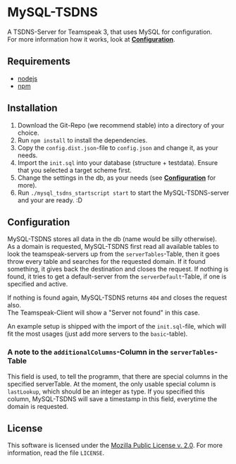 MySQL-TSDNS
===========
A TSDNS-Server for Teamspeak 3, that uses MySQL for configuration.  
For more information how it works, look at [**Configuration**](#configuration).

Requirements
------------
 - [nodejs](http://nodejs.org/)
 - [npm](https://npmjs.org)


Installation
------------
 1. Download the Git-Repo (we recommend stable) into a directory of your choice.
 2. Run `npm install` to install the dependencies.
 3. Copy the `config.dist.json`-file to `config.json`
 and change it, as your needs.
 4. Import the `init.sql` into your database (structure + testdata). Ensure that you selected a target scheme first.
 5. Change the settings in the db, as your needs (see [**Configuration**](#configuration) for more).
 6. Run `./mysql_tsdns_startscript start` to start the MySQL-TSDNS-server and your are ready. :D

Configuration
-------------
MySQL-TSDNS stores all data in the db (name would be silly otherwise).  
As a domain is requested, MySQL-TSDNS first read all available tables to look the teamspeak-servers up from the `serverTables`-Table, then it goes throw every table and searches for the requested domain. If it found something, it gives back the destination and closes the request. If nothing is found, it tries to get a default-server from the `serverDefault`-Table, if one is specified and active.

If nothing is found again, MySQL-TSDNS returns `404` and closes the request also.  
The Teamspeak-Client will show a "Server not found" in this case.

An example setup is shipped with the import of the `init.sql`-file, which will fit the most usages (just add more servers to the `basic`-table).

### A note to the `additionalColumns`-Column in the `serverTables`-Table
This field is used, to tell the programm, that there are special columns in the specified serverTable.
At the moment, the only usable special column is `lastLookup`, which should be an integer as type.
If you specified this column, MySQL-TSDNS will save a timestamp in this field, everytime the domain is requested.

License
-------
This software is licensed under the [Mozilla Public License v. 2.0](http://mozilla.org/MPL/2.0/). For more information, read the file `LICENSE`.